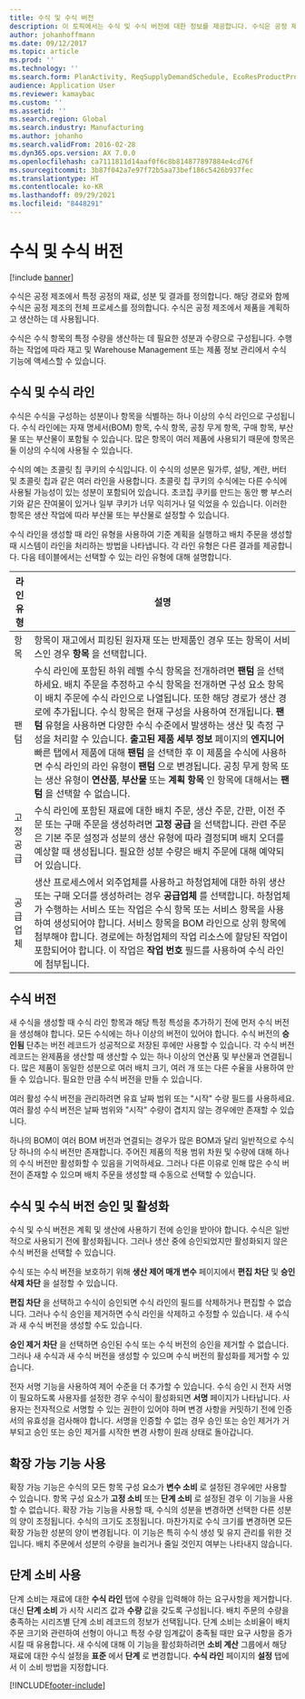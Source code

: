 ```yaml
---
title: 수식 및 수식 버전
description: 이 토픽에서는 수식 및 수식 버전에 대한 정보를 제공합니다. 수식은 공정 제조에서 특정 공정의 재료, 성분 및 결과를 정의합니다. 수식은 공정 제조에서 제품을 계획하고 생산하는 데 사용됩니다.
author: johanhoffmann
ms.date: 09/12/2017
ms.topic: article
ms.prod: ''
ms.technology: ''
ms.search.form: PlanActivity, ReqSupplyDemandSchedule, EcoResProductProdTypeFormulaNoActiveFormulaFormPart
audience: Application User
ms.reviewer: kamaybac
ms.custom: ''
ms.assetid: ''
ms.search.region: Global
ms.search.industry: Manufacturing
ms.author: johanho
ms.search.validFrom: 2016-02-28
ms.dyn365.ops.version: AX 7.0.0
ms.openlocfilehash: ca7111811d14aaf0f6c8b814877897884e4cd76f
ms.sourcegitcommit: 3b87f042a7e97f72b5aa73bef186c5426b937fec
ms.translationtype: HT
ms.contentlocale: ko-KR
ms.lasthandoff: 09/29/2021
ms.locfileid: "8448291"
---
```

# <a name="formulas-and-formula-versions"></a>수식 및 수식 버전

[!include [banner](../includes/banner.md)]

수식은 공정 제조에서 특정 공정의 재료, 성분 및 결과를 정의합니다. 해당 경로와 함께 수식은 공정 제조의 전체 프로세스를 정의합니다. 수식은 공정 제조에서 제품을 계획하고 생산하는 데 사용됩니다.

수식은 수식 항목의 특정 수량을 생산하는 데 필요한 성분과 수량으로 구성됩니다. 수행하는 작업에 따라 재고 및 Warehouse Management 또는 제품 정보 관리에서 수식 기능에 액세스할 수 있습니다.

## <a name="formulas-and-formula-lines"></a>수식 및 수식 라인
수식은 수식을 구성하는 성분이나 항목을 식별하는 하나 이상의 수식 라인으로 구성됩니다. 수식 라인에는 자재 명세서(BOM) 항목, 수식 항목, 공칭 무게 항목, 구매 항목, 부산물 또는 부산물이 포함될 수 있습니다. 많은 항목이 여러 제품에 사용되기 때문에 항목은 둘 이상의 수식에 사용될 수 있습니다.

수식의 예는 초콜릿 칩 쿠키의 수식입니다. 이 수식의 성분은 밀가루, 설탕, 계란, 버터 및 초콜릿 칩과 같은 여러 라인을 사용합니다. 초콜릿 칩 쿠키의 수식에는 다른 수식에 사용될 가능성이 있는 성분이 포함되어 있습니다. 초코칩 쿠키를 만드는 동안 빵 부스러기와 같은 잔여물이 있거나 일부 쿠키가 너무 익히거나 덜 익었을 수 있습니다. 이러한 항목은 생산 작업에 따라 부산물 또는 부산물로 설정할 수 있습니다.

수식 라인을 생성할 때 라인 유형을 사용하여 기준 계획을 실행하고 배치 주문을 생성할 때 시스템이 라인을 처리하는 방법을 나타냅니다. 각 라인 유형은 다른 결과를 제공합니다. 다음 테이블에서는 선택할 수 있는 라인 유형에 대해 설명합니다. 

| 라인 유형     | 설명  |
|---------------|--------------|
| 항목          | 항목이 재고에서 피킹된 원자재 또는 반제품인 경우 또는 항목이 서비스인 경우 **항목** 을 선택합니다. |
| 팬텀       | 수식 라인에 포함된 하위 레벨 수식 항목을 전개하려면 **팬텀** 을 선택하세요. 배치 주문을 추정하고 수식 항목을 전개하면 구성 요소 항목이 배치 주문에 수식 라인으로 나열됩니다. 또한 해당 경로가 생산 경로에 추가됩니다. 수식 항목은 현재 구성을 사용하여 전개됩니다. **팬텀** 유형을 사용하면 다양한 수식 수준에서 발생하는 생산 및 측정 구성을 처리할 수 있습니다. **출고된 제품 세부 정보** 페이지의 **엔지니어** 빠른 탭에서 제품에 대해 **팬텀** 을 선택한 후 이 제품을 수식에 사용하면 수식 라인의 라인 유형이 **팬텀** 으로 변경됩니다. 공칭 무게 항목 또는 생산 유형이 **연산품**, **부산물** 또는 **계획 항목** 인 항목에 대해서는 **팬텀** 을 선택할 수 없습니다. |
| 고정 공급 | 수식 라인에 포함된 재료에 대한 배치 주문, 생산 주문, 간판, 이전 주문 또는 구매 주문을 생성하려면 **고정 공급** 을 선택합니다. 관련 주문은 기본 주문 설정과 성분의 생산 유형에 따라 결정되며 배치 오더를 예상할 때 생성됩니다. 필요한 성분 수량은 배치 주문에 대해 예약되어 있습니다. |
| 공급업체        | 생산 프로세스에서 외주업체를 사용하고 하청업체에 대한 하위 생산 또는 구매 오더를 생성하려는 경우 **공급업체** 를 선택합니다. 하청업체가 수행하는 서비스 또는 작업은 수식 항목 또는 서비스 항목을 사용하여 생성되어야 합니다. 서비스 항목을 BOM 라인으로 상위 항목에 첨부해야 합니다. 경로에는 하청업체의 작업 리소스에 할당된 작업이 포함되어야 합니다. 이 작업은 **작업 번호** 필드를 사용하여 수식 라인에 첨부됩니다. |

## <a name="formula-versions"></a>수식 버전
새 수식을 생성할 때 수식 라인 항목과 해당 특정 특성을 추가하기 전에 먼저 수식 버전을 생성해야 합니다. 모든 수식에는 하나 이상의 버전이 있어야 합니다. 수식 버전의 **승인됨** 단추는 버전 레코드가 성공적으로 저장된 후에만 사용할 수 있습니다. 각 수식 버전 레코드는 완제품을 생산할 때 생산할 수 있는 하나 이상의 연산품 및 부산물과 연결됩니다. 많은 제품이 동일한 성분으로 여러 배치 크기, 여러 개 또는 다른 수율을 사용하여 만들 수 있습니다. 필요한 만큼 수식 버전을 만들 수 있습니다.

여러 활성 수식 버전을 관리하려면 유효 날짜 범위 또는 "시작" 수량 필드를 사용하세요. 여러 활성 수식 버전은 날짜 범위와 "시작" 수량이 겹치지 않는 경우에만 존재할 수 있습니다.

하나의 BOM이 여러 BOM 버전과 연결되는 경우가 많은 BOM과 달리 일반적으로 수식당 하나의 수식 버전만 존재합니다. 주어진 제품의 적용 범위 차원 및 수량에 대해 하나의 수식 버전만 활성화할 수 있음을 기억하세요. 그러나 다른 이유로 인해 많은 수식 버전이 존재할 수 있으며 배치 주문을 생성할 때 수동으로 선택할 수 있습니다.

## <a name="approve-and-activate-formulas-and-formula-versions"></a>수식 및 수식 버전 승인 및 활성화
수식 및 수식 버전은 계획 및 생산에 사용하기 전에 승인을 받아야 합니다. 수식은 일반적으로 사용되기 전에 활성화됩니다. 그러나 생산 중에 승인되었지만 활성화되지 않은 수식 버전을 선택할 수 있습니다.

수식 또는 수식 버전을 보호하기 위해 **생산 제어 매개 변수** 페이지에서 **편집 차단** 및 **승인 삭제 차단** 을 설정할 수 있습니다.

**편집 차단** 을 선택하고 수식이 승인되면 수식 라인의 필드를 삭제하거나 편집할 수 없습니다. 그러나 수식 승인을 제거하면 수식 라인을 삭제하고 수정할 수 있습니다. 새 수식과 새 수식 버전을 생성할 수도 있습니다.

**승인 제거 차단** 을 선택하면 승인된 수식 또는 수식 버전의 승인을 제거할 수 없습니다. 그러나 새 수식과 새 수식 버전을 생성할 수 있으며 수식 버전의 활성화를 제거할 수 있습니다.

전자 서명 기능을 사용하여 제어 수준을 더 추가할 수 있습니다. 수식 승인 시 전자 서명이 필요하도록 사용자를 설정한 경우 수식이 활성화되면 **서명** 페이지가 나타납니다. 사용자는 전자적으로 서명할 수 있는 권한이 있어야 하며 변경 사항을 커밋하기 전에 인증서의 유효성을 검사해야 합니다. 서명을 인증할 수 없는 경우 승인 또는 승인 제거가 거부되고 승인 또는 승인 제거를 시작한 변경 사항이 원래 상태로 돌아갑니다.

## <a name="use-the-scalable-feature"></a>확장 가능 기능 사용
확장 가능 기능은 수식의 모든 항목 구성 요소가 **변수 소비** 로 설정된 경우에만 사용할 수 있습니다. 항목 구성 요소가 **고정 소비** 또는 **단계 소비** 로 설정된 경우 이 기능을 사용할 수 없습니다. 확장 가능 기능을 사용할 때, 수식의 성분을 변경하면 선택한 다른 성분의 양이 조정됩니다. 수식의 크기도 조정됩니다. 마찬가지로 수식 크기를 변경하면 모든 확장 가능한 성분의 양이 변경됩니다. 이 기능은 특히 수식 생성 및 유지 관리를 위한 것입니다. 배치 주문에서 성분의 수량을 늘리거나 줄일 것인지 여부는 나타내지 않습니다.

## <a name="use-step-consumption"></a>단계 소비 사용
단계 소비는 재료에 대한 **수식 라인** 탭에 수량을 입력해야 하는 요구사항을 제거합니다. 대신 **단계 소비** 가 시작 시리즈 값과 **수량** 값을 갖도록 구성됩니다. 배치 주문의 수량을 충족하는 시리즈별 단계 소비 레코드의 정보가 선택됩니다. 단계 소비는 소비율이 배치 주문 크기와 관련하여 선형이 아니고 특정 수량 임계값이 충족될 때만 요구 사항을 증가시킬 때 유용합니다. 새 수식에 대해 이 기능을 활성화하려면 **소비 계산** 그룹에서 해당 재료에 대한 수식 설정을 **표준** 에서 **단계** 로 변경합니다. **수식 라인** 페이지의 **설정** 탭에서 이 소비 방법을 지정합니다.


[!INCLUDE[footer-include](../../includes/footer-banner.md)]